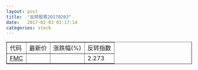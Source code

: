 ```yaml
---
layout: post
title:  "反转股票20170203"
date:   2017-02-03 01:17:14
categories: stock
---
```


<script type="text/javascript">
var stockList = []
stockList.push('gb_fmc');
</script>

<table border="1">
 <tr>
 <td>代码</td>
  <td>最新价</td>
  <td>涨跌幅(%)</td>
 <td>反转指数</td>
</tr>
  <tr id="fmc"><td><a href="http://stock.finance.sina.com.cn/usstock/quotes/FMC.html" target="_blank">FMC</a></td><td></td><td></td><td>2.273</td></tr>
</table>
